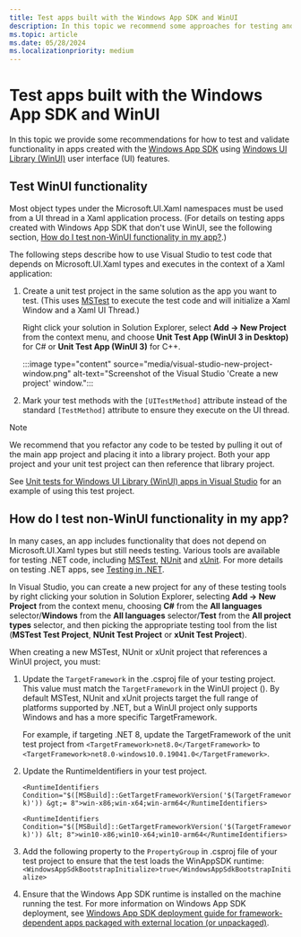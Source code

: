 ```yaml
---
title: Test apps built with the Windows App SDK and WinUI
description: In this topic we recommend some approaches for testing and validating functionality in apps created with the Windows App SDK and Windows UI Library (WinUI) user interface (UI) features.
ms.topic: article
ms.date: 05/28/2024
ms.localizationpriority: medium
---
```


# Test apps built with the Windows App SDK and WinUI

In this topic we provide some recommendations for how to test and validate functionality in apps created with the [Windows App SDK](/windows/apps/windows-app-sdk/) using [Windows UI Library (WinUI)](/windows/apps/winui/winui3/) user interface (UI) features.

## Test WinUI functionality

Most object types under the Microsoft.UI.Xaml namespaces must be used from a UI thread in a Xaml application process. (For details on testing apps created with Windows App SDK that don't use WinUI, see the following section, [How do I test non-WinUI functionality in my app?](#how-do-i-test-non-winui-functionality-in-my-app).)

The following steps describe how to use Visual Studio to test code that depends on Microsoft.UI.Xaml types and executes in the context of a Xaml application:

1. Create a unit test project in the same solution as the app you want to test. (This uses [MSTest](/visualstudio/test/using-microsoft-visualstudio-testtools-unittesting-members-in-unit-tests) to execute the test code and will initialize a Xaml Window and a Xaml UI Thread.)

   Right click your solution in Solution Explorer, select **Add -> New Project** from the context menu, and choose **Unit Test App (WinUI 3 in Desktop)** for C# or **Unit Test App (WinUI 3)** for C++.

   :::image type="content" source="media/visual-studio-new-project-window.png" alt-text="Screenshot of the Visual Studio 'Create a new project' window.":::

2. Mark your test methods with the `[UITestMethod]` attribute instead of the standard `[TestMethod]` attribute to ensure they execute on the UI thread.

> [!NOTE]
> We recommend that you refactor any code to be tested by pulling it out of the main app project and placing it into a library project. Both your app project and your unit test project can then reference that library project.  

See [Unit tests for Windows UI Library (WinUI) apps in Visual Studio](create-winui-unit-test-project.md) for an example of using this test project.

## How do I test non-WinUI functionality in my app?

In many cases, an app includes functionality that does not depend on Microsoft.UI.Xaml types but still needs testing. Various tools are available for testing .NET code, including [MSTest](/dotnet/core/testing/unit-testing-with-mstest), [NUnit](/dotnet/core/testing/unit-testing-with-nunit) and [xUnit](/dotnet/core/testing/unit-testing-with-dotnet-test). For more details on testing .NET apps, see [Testing in .NET](/dotnet/core/testing/).

In Visual Studio, you can create a new project for any of these testing tools by right clicking your solution in Solution Explorer, selecting **Add -> New Project** from the context menu, choosing **C#** from the **All languages** selector/**Windows** from the **All languages** selector/**Test** from the **All project types** selector, and then picking the appropriate testing tool from the list (**MSTest Test Project**, **NUnit Test Project** or **xUnit Test Project**).

When creating a new MSTest, NUnit or xUnit project that references a WinUI project, you must:

1. Update the `TargetFramework` in the .csproj file of your testing project. This value must match the `TargetFramework` in the WinUI project (). By default MSTest, NUnit and xUnit projects target the full range of platforms supported by .NET, but a WinUI project only supports Windows and has a more specific TargetFramework.

   For example, if targeting .NET 8, update the TargetFramework of the unit test project from
`<TargetFramework>net8.0</TargetFramework>` to `<TargetFramework>net8.0-windows10.0.19041.0</TargetFramework>`.

2. Update the RuntimeIdentifiers in your test project.

   `<RuntimeIdentifiers Condition="$([MSBuild]::GetTargetFrameworkVersion('$(TargetFramework)')) &gt;= 8">win-x86;win-x64;win-arm64</RuntimeIdentifiers>`

   `<RuntimeIdentifiers Condition="$([MSBuild]::GetTargetFrameworkVersion('$(TargetFramework)')) &lt; 8">win10-x86;win10-x64;win10-arm64</RuntimeIdentifiers>`

3. Add the following property to the `PropertyGroup` in .csproj file of your test project to ensure that the test loads the WinAppSDK runtime:
   `<WindowsAppSdkBootstrapInitialize>true</WindowsAppSdkBootstrapInitialize>`

4. Ensure that the Windows App SDK runtime is installed on the machine running the test. For more information on Windows App SDK deployment, see [Windows App SDK deployment guide for framework-dependent apps packaged with external location (or unpackaged)](../../../windows-app-sdk/deploy-unpackaged-apps.md).
